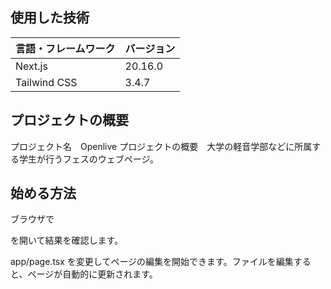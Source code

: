 ## 使用した技術 
| 言語・フレームワーク | バージョン |
| ------------------ | ---------- |
| Next.js            | 20.16.0    |
| Tailwind CSS       | 3.4.7      |

## プロジェクトの概要
プロジェクト名　Openlive
プロジェクトの概要　大学の軽音学部などに所属する学生が行うフェスのウェブページ。
## 始める方法

ブラウザで

を開いて結果を確認します。

app/page.tsx を変更してページの編集を開始できます。ファイルを編集すると、ページが自動的に更新されます。
